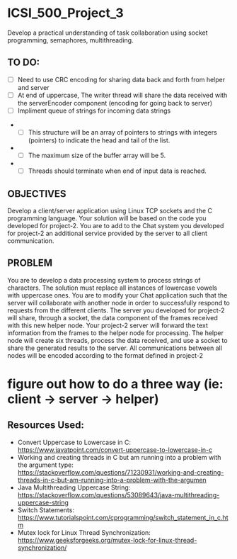 # ICSI_500_Project_3
Develop a practical understanding of task collaboration using socket programming, semaphores, multithreading.

## TO DO: 
- [ ] Need to use CRC encoding for sharing data back and forth from helper and server
- [ ] At end of uppercase, The writer thread will share the data received with the serverEncoder
component (encoding for going back to server)
- [ ] Impliment queue of strings for incoming data strings
- * [ ] This structure will be an array of pointers to strings with integers (pointers) to indicate
the head and tail of the list.
- * [ ] The maximum size of the buffer array will be 5.
- * [ ] Threads should terminate when end of input data is reached. 

## OBJECTIVES
Develop a client/server application using Linux TCP sockets and the C programming language.
Your solution will be based on the code you developed for project-2. You are to add to the Chat
system you developed for project-2 an additional service provided by the server to all client
communication.

## PROBLEM
You are to develop a data processing system to process strings of characters. The solution must
replace all instances of lowercase vowels with uppercase ones.
You are to modify your Chat application such that the server will collaborate with another node
in order to successfully respond to requests from the different clients. The server you developed
for project-2 will share, through a socket, the data component of the frames received with this
new helper node. Your project-2 server will forward the text information from the frames to the
helper node for processing. The helper node will create six threads, process the data received,
and use a socket to share the generated results to the server. All communications between all
nodes will be encoded according to the format defined in project-2


# figure out how to do a three way (ie: client -> server -> helper)

## Resources Used: 
- Convert Uppercase to Lowercase in C: https://www.javatpoint.com/convert-uppercase-to-lowercase-in-c
- Working and creating threads in C but am running into a problem with the argument type: https://stackoverflow.com/questions/71230931/working-and-creating-threads-in-c-but-am-running-into-a-problem-with-the-argumen
- Java Multithreading Uppercase String: https://stackoverflow.com/questions/53089643/java-multithreading-uppercase-string
- Switch Statements: https://www.tutorialspoint.com/cprogramming/switch_statement_in_c.htm
- Mutex lock for Linux Thread Synchronization: https://www.geeksforgeeks.org/mutex-lock-for-linux-thread-synchronization/